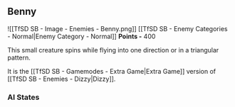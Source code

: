 ## Benny
![[TfSD SB - Image - Enemies - Benny.png]]
[[TfSD SB - Enemy Categories - Normal|Enemy Category - Normal]]
**Points -** 400

This small creature spins while flying into one direction or in a triangular pattern.

It is the [[TfSD SB - Gamemodes - Extra Game|Extra Game]] version of [[TfSD SB - Enemies - Dizzy|Dizzy]].
### AI States